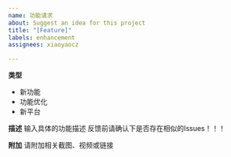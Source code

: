 ```yaml
---
name: 功能请求
about: Suggest an idea for this project
title: "[Feature]"
labels: enhancement
assignees: xiaoyaocz

---
```


**类型**
- 新功能
- 功能优化
- 新平台

**描述**
输入具体的功能描述
反馈前请确认下是否存在相似的Issues！！！

**附加**
请附加相关截图、视频或链接
